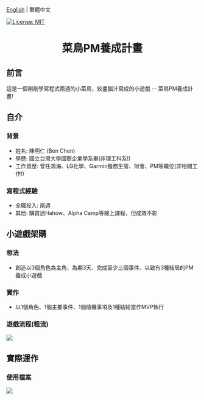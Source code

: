 [English](./README.md) | 繁體中文

[![License: MIT](https://img.shields.io/badge/License-MIT-yellow.svg)](https://opensource.org/licenses/MIT)

<h1 align="center">菜鳥PM養成計畫</h1>

## 前言
這是一個剛剛學寫程式兩週的小菜鳥，絞盡腦汁寫成的小遊戲 -- 菜鳥PM養成計畫!


## 自介
### 背景
- 姓名: 陳明仁 (Ben Chen)
- 學歷: 國立台灣大學國際企業學系畢(非理工科系!)
- 工作資歷: 曾任鴻海、LG化學、Garmin擔務生管、財會、PM等職位(非相關工作!)

### 寫程式經驗
- 全職投入: 兩週
- 其他: 購買過Hahow、Alpha Camp等線上課程，但成效不彰


## 小遊戲架購
### 想法
- 創造以3個角色為主角、為期3天、完成至少三個事件、以致有3種結局的PM養成小遊戲
     
### 實作
- 以1個角色、1個主要事件、1個隨機事項及1種結結當作MVP執行
     
### 遊戲流程(粗流)
![](https://lh3.googleusercontent.com/2tckljtVkp4cHK_KeKkn6pmKmofkQ0Y58vXGwwKhvYMwmkO6kTkzsu7IeB8SK_jm0jSohwwgUA45eber2-9SAfNiznu6vWgl3Cas6M-IW-T9YvYeimSibpy5kfLgSI8WWK9xcBA8=w2400)


## 實際運作
### 使用檔案
![](https://lh3.googleusercontent.com/OpVb3JEBw2iiOR5vYGk1Cz4oFHCcFK5MnyLSPZ3_gbApcVCUEH9F0s2VzP7-Jx1Rxl26NxEB7cb0E1VofrWq61KXbKqborSrp5MMmEO9pjbd7UIYPWpHn9lrXvbUivsyNHGvB8Fr=w2400)



